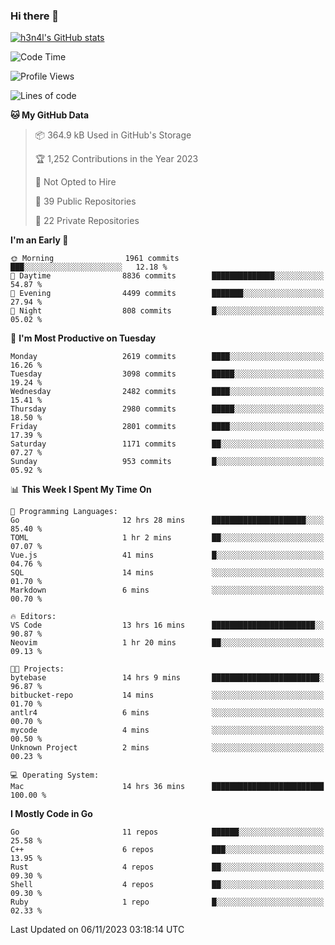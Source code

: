### Hi there 👋

[![h3n4l's GitHub stats](https://github-readme-stats.vercel.app/api?username=h3n4l&count_private=true&show_icons=true&theme=radical)](https://github.com/h3n4l/github-readme-stats)

<!--START_SECTION:waka-->
![Code Time](http://img.shields.io/badge/Code%20Time-1%2C673%20hrs%2024%20mins-blue)

![Profile Views](http://img.shields.io/badge/Profile%20Views-0-blue)

![Lines of code](https://img.shields.io/badge/From%20Hello%20World%20I%27ve%20Written-4.2%20million%20lines%20of%20code-blue)

**🐱 My GitHub Data** 

> 📦 364.9 kB Used in GitHub's Storage 
 > 
> 🏆 1,252 Contributions in the Year 2023
 > 
> 🚫 Not Opted to Hire
 > 
> 📜 39 Public Repositories 
 > 
> 🔑 22 Private Repositories 
 > 
**I'm an Early 🐤** 

```text
🌞 Morning                1961 commits        ███░░░░░░░░░░░░░░░░░░░░░░   12.18 % 
🌆 Daytime                8836 commits        ██████████████░░░░░░░░░░░   54.87 % 
🌃 Evening                4499 commits        ███████░░░░░░░░░░░░░░░░░░   27.94 % 
🌙 Night                  808 commits         █░░░░░░░░░░░░░░░░░░░░░░░░   05.02 % 
```
📅 **I'm Most Productive on Tuesday** 

```text
Monday                   2619 commits        ████░░░░░░░░░░░░░░░░░░░░░   16.26 % 
Tuesday                  3098 commits        █████░░░░░░░░░░░░░░░░░░░░   19.24 % 
Wednesday                2482 commits        ████░░░░░░░░░░░░░░░░░░░░░   15.41 % 
Thursday                 2980 commits        █████░░░░░░░░░░░░░░░░░░░░   18.50 % 
Friday                   2801 commits        ████░░░░░░░░░░░░░░░░░░░░░   17.39 % 
Saturday                 1171 commits        ██░░░░░░░░░░░░░░░░░░░░░░░   07.27 % 
Sunday                   953 commits         █░░░░░░░░░░░░░░░░░░░░░░░░   05.92 % 
```


📊 **This Week I Spent My Time On** 

```text
💬 Programming Languages: 
Go                       12 hrs 28 mins      █████████████████████░░░░   85.40 % 
TOML                     1 hr 2 mins         ██░░░░░░░░░░░░░░░░░░░░░░░   07.07 % 
Vue.js                   41 mins             █░░░░░░░░░░░░░░░░░░░░░░░░   04.76 % 
SQL                      14 mins             ░░░░░░░░░░░░░░░░░░░░░░░░░   01.70 % 
Markdown                 6 mins              ░░░░░░░░░░░░░░░░░░░░░░░░░   00.70 % 

🔥 Editors: 
VS Code                  13 hrs 16 mins      ███████████████████████░░   90.87 % 
Neovim                   1 hr 20 mins        ██░░░░░░░░░░░░░░░░░░░░░░░   09.13 % 

🐱‍💻 Projects: 
bytebase                 14 hrs 9 mins       ████████████████████████░   96.87 % 
bitbucket-repo           14 mins             ░░░░░░░░░░░░░░░░░░░░░░░░░   01.70 % 
antlr4                   6 mins              ░░░░░░░░░░░░░░░░░░░░░░░░░   00.70 % 
mycode                   4 mins              ░░░░░░░░░░░░░░░░░░░░░░░░░   00.50 % 
Unknown Project          2 mins              ░░░░░░░░░░░░░░░░░░░░░░░░░   00.23 % 

💻 Operating System: 
Mac                      14 hrs 36 mins      █████████████████████████   100.00 % 
```

**I Mostly Code in Go** 

```text
Go                       11 repos            ██████░░░░░░░░░░░░░░░░░░░   25.58 % 
C++                      6 repos             ███░░░░░░░░░░░░░░░░░░░░░░   13.95 % 
Rust                     4 repos             ██░░░░░░░░░░░░░░░░░░░░░░░   09.30 % 
Shell                    4 repos             ██░░░░░░░░░░░░░░░░░░░░░░░   09.30 % 
Ruby                     1 repo              █░░░░░░░░░░░░░░░░░░░░░░░░   02.33 % 
```




 Last Updated on 06/11/2023 03:18:14 UTC
<!--END_SECTION:waka-->


